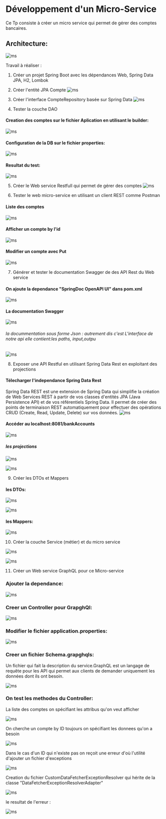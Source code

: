 # Développement d'un Micro-Service

Ce Tp consiste à créer un micro service qui permet de gérer des comptes bancaires.

## Architecture:
![ms](./captures/architecture.jpg)


Travail à réaliser  :

1. Créer un projet Spring Boot avec les dépendances Web, Spring Data JPA, H2, Lombok

2. Créer l'entité JPA Compte
![ms](./captures/2.png)

3. Créer l'interface CompteRepository basée sur Spring Data
![ms](./captures/3.png)

4. Tester la couche DAO
#### Creation des comptes sur le fichier Aplication en utilisant le builder:
![ms](./captures/4.png)

#### Configuration de la DB sur le fichier properties:
![ms](./captures/5.png)

#### Resultat du test:
![ms](./captures/6.png)

5. Créer le Web service Restfull qui permet de gérer des comptes
![ms](./captures/7.png)

6. Tester le web micro-service en utilisant un client REST comme Postman
#### Liste des comptes
![ms](./captures/8.png)

#### Afficher un compte by l'id
![ms](./captures/9.png)

#### Modifier un compte avec Put
![ms](./captures/10.png)

7. Générer et tester le documentation Swagger de des API Rest du Web service
#### On ajoute la dependance "SpringDoc OpenAPI UI" dans pom.xml
![ms](./captures/11.png)

#### La documentation Swagger
![ms](./captures/12.png)
###### la docummentation sous forme Json : autrement dis c'est L'interface de notre api elle contient:les paths, input,outpu
![ms](./captures/13.png)

8. Exposer une API Restful en utilisant Spring Data Rest en exploitant des projections
#### Télecharger l'independance Spring Data Rest
Spring Data REST est une extension de Spring Data qui simplifie la création de 
Web Services REST à partir de vos classes d'entités JPA (Java Persistence API) 
et de vos référentiels Spring Data. Il permet de créer des points de terminaison
REST automatiquement pour effectuer des opérations CRUD (Create, Read, Update,
Delete) sur vos données.
![ms](./captures/14.png)

#### Accéder au localhost:8081/bankAccounts
![ms](./captures/15.png)
##### les projections
![ms](./captures/16.png)

![ms](./captures/17.png)

9. Créer les DTOs et Mappers

#### les DTOs:

![ms](./captures/19.png)

![ms](./captures/20.png)

#### les Mappers:

![ms](./captures/23.png)


10. Créer la couche Service (métier) et du micro service

![ms](./captures/21.png)

![ms](./captures/22.png)

11. Créer un Web service GraphQL pour ce Micro-service
### Ajouter la dependance:

![ms](./captures/g1.png)
### Creer un Controller pour GrapghQl:

![ms](./captures/g6.png)

### Modifier le fichier application.properties:

![ms](./captures/g3.png)
### Creer un fichier Schema.grapghqls:
Un fichier qui fait la description du service.GraphQL est un langage de requête pour les API
qui permet aux clients de demander uniquement les données dont ils ont besoin.

![ms](./captures/g5.png)
### On test les methodes du Controller:
La liste des comptes on spécifiant les attribus qu'on veut afficher

![ms](./captures/g7.PNG)

On cherche un compte by ID toujours on spécifiant les donnees qu'on a besoin

![ms](./captures/g8.PNG)

Dans le cas d'un ID qui n'existe pas on reçoit une erreur d'où l'utilité d'ajouter un fichier d'exceptions

![ms](./captures/g9.PNG)

Creation du fichier CustomDataFetcherExceptionResolver qui hérite de la classe 
"DataFetcherExceptionResolverAdapter"

![ms](./captures/g10.PNG)

le resultat de l'erreur :

![ms](./captures/g11.PNG)













